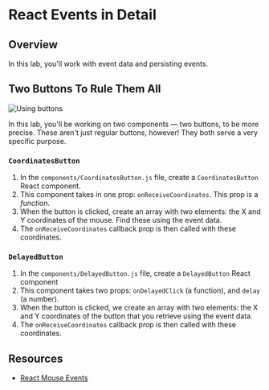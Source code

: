 # React Events in Detail

## Overview

In this lab, you'll work with event data and persisting events. 

## Two Buttons To Rule Them All
![Using buttons](https://media.giphy.com/media/HraQGUYyPxDz2/giphy.gif)

In this lab, you'll be working on two components — two buttons, to be more precise. These aren't just regular buttons,
however! They both serve a very specific purpose.

### `CoordinatesButton`
1. In the `components/CoordinatesButton.js` file, create a `CoordinatesButton` React component.
2. This component takes in one prop: `onReceiveCoordinates`. This prop is a _function_.
3. When the button is clicked, create an array with two elements: the X and Y coordinates of the mouse. Find these using
the event data.
4. The `onReceiveCoordinates` callback prop is then called with these coordinates.

### `DelayedButton`
1. In the `components/DelayedButton.js` file, create a `DelayedButton` React component
2. This component takes two props: `onDelayedClick` (a function), and `delay` (a number).
3. When the button is clicked, we create an array with two elements: the X and Y coordinates of the button that you
retrieve using the event data.
4. The `onReceiveCoordinates` callback prop is then called with these coordinates.

## Resources

- [React Mouse Events](https://facebook.github.io/react/docs/events.html#mouse-events)
